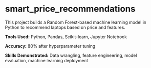 # smart_price_recommendations

This project builds a Random Forest-based machine learning model in Python to recommend laptops based on price and features.

**Tools Used:** Python, Pandas, Scikit-learn, Jupyter Notebook

**Accuracy:** 80% after hyperparameter tuning

**Skills Demonstrated:** Data wrangling, feature engineering, model evaluation, machine learning deployment

